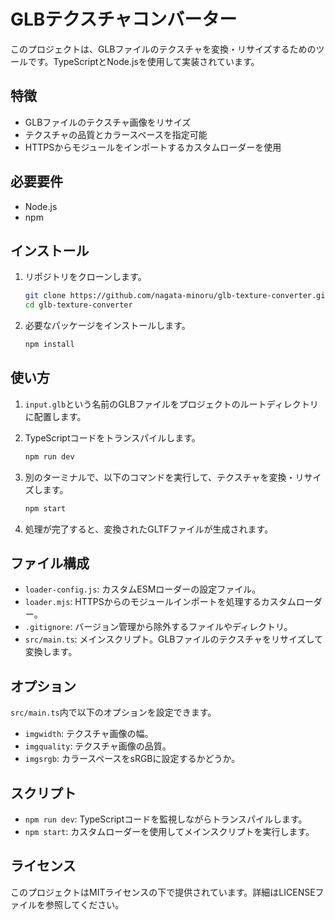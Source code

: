 # GLBテクスチャコンバーター

このプロジェクトは、GLBファイルのテクスチャを変換・リサイズするためのツールです。TypeScriptとNode.jsを使用して実装されています。

## 特徴

- GLBファイルのテクスチャ画像をリサイズ
- テクスチャの品質とカラースペースを指定可能
- HTTPSからモジュールをインポートするカスタムローダーを使用

## 必要要件

- Node.js
- npm

## インストール

1. リポジトリをクローンします。

    ```bash
    git clone https://github.com/nagata-minoru/glb-texture-converter.git
    cd glb-texture-converter
    ```

2. 必要なパッケージをインストールします。

    ```bash
    npm install
    ```

## 使い方

1. `input.glb`という名前のGLBファイルをプロジェクトのルートディレクトリに配置します。

2. TypeScriptコードをトランスパイルします。

    ```bash
    npm run dev
    ```

3. 別のターミナルで、以下のコマンドを実行して、テクスチャを変換・リサイズします。

    ```bash
    npm start
    ```

4. 処理が完了すると、変換されたGLTFファイルが生成されます。

## ファイル構成

- `loader-config.js`: カスタムESMローダーの設定ファイル。
- `loader.mjs`: HTTPSからのモジュールインポートを処理するカスタムローダー。
- `.gitignore`: バージョン管理から除外するファイルやディレクトリ。
- `src/main.ts`: メインスクリプト。GLBファイルのテクスチャをリサイズして変換します。

## オプション

`src/main.ts`内で以下のオプションを設定できます。

- `imgwidth`: テクスチャ画像の幅。
- `imgquality`: テクスチャ画像の品質。
- `imgsrgb`: カラースペースをsRGBに設定するかどうか。

## スクリプト

- `npm run dev`: TypeScriptコードを監視しながらトランスパイルします。
- `npm start`: カスタムローダーを使用してメインスクリプトを実行します。

## ライセンス

このプロジェクトはMITライセンスの下で提供されています。詳細はLICENSEファイルを参照してください。
